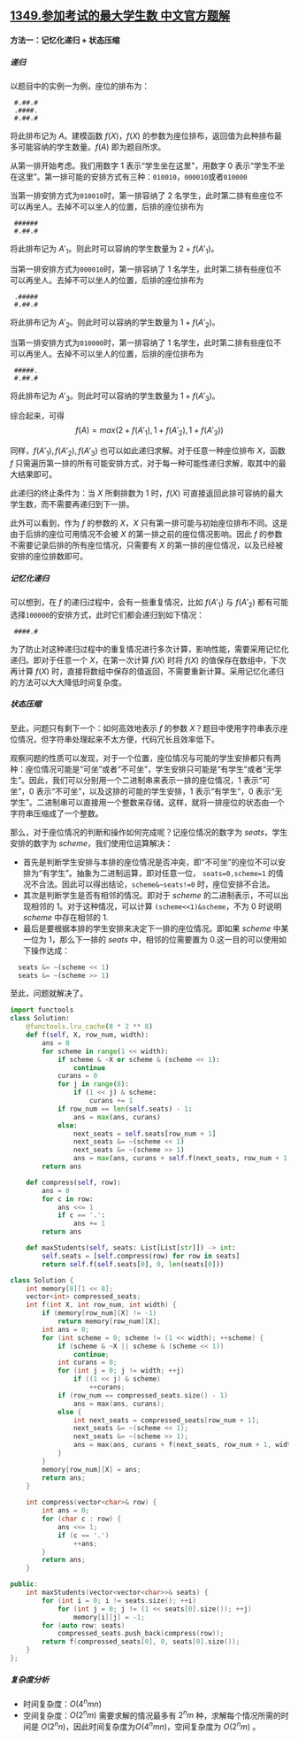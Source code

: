 ## [1349.参加考试的最大学生数 中文官方题解](https://leetcode.cn/problems/maximum-students-taking-exam/solutions/100000/can-jia-kao-shi-de-zui-da-xue-sheng-shu-by-leetcod)
#### 方法一：记忆化递归 + 状态压缩

##### 递归

以题目中的实例一为例，座位的排布为：

```
 #.##.#
 .####.
 #.##.#
```

将此排布记为 $A$。建模函数 $f(X)$，$f(X)$ 的参数为座位排布，返回值为此种排布最多可能容纳的学生数量。$f(A)$ 即为题目所求。

从第一排开始考虑。我们用数字 1 表示“学生坐在这里”，用数字 0 表示“学生不坐在这里”。第一排可能的安排方式有三种：`010010`，`000010`或者`010000`

当第一排安排方式为`010010`时，第一排容纳了 2 名学生，此时第二排有些座位不可以再坐人。去掉不可以坐人的位置，后排的座位排布为

```
 ######
 #.##.#
```

将此排布记为 $A'_1$。则此时可以容纳的学生数量为 $2+f(A'_1)$。

当第一排安排方式为`000010`时，第一排容纳了 1 名学生，此时第二排有些座位不可以再坐人。去掉不可以坐人的位置，后排的座位排布为

```
 .#####
 #.##.#
```

将此排布记为 $A'_2$。则此时可以容纳的学生数量为 $1+f(A'_2)$。

当第一排安排方式为`010000`时，第一排容纳了 1 名学生，此时第二排有些座位不可以再坐人。去掉不可以坐人的位置，后排的座位排布为

```
 #####.
 #.##.#
```

将此排布记为 $A'_3$。则此时可以容纳的学生数量为 $1+f(A'_3)$。

综合起来，可得
$$f(A)=max(2+f(A'_1),1+f(A'_2),1+f(A'_3))$$

同样，$f(A'_1),f(A'_2),f(A'_3)$ 也可以如此递归求解。对于任意一种座位排布 $X$，函数 $f$ 只需遍历第一排的所有可能安排方式，对于每一种可能性递归求解，取其中的最大结果即可。

此递归的终止条件为：当 $X$ 所剩排数为 1 时，$f(X)$ 可直接返回此排可容纳的最大学生数，而不需要再递归到下一排。

此外可以看到，作为 $f$ 的参数的 $X$，$X$ 只有第一排可能与初始座位排布不同。这是由于后排的座位可用情况不会被 $X$ 的第一排之前的座位情况影响。因此 $f$ 的参数不需要记录后排的所有座位情况，只需要有 $X$ 的第一排的座位情况，以及已经被安排的座位排数即可。

##### 记忆化递归

可以想到，在 $f$ 的递归过程中，会有一些重复情况，比如 $f(A'_1)$ 与 $f(A'_2)$ 都有可能选择`100000`的安排方式，此时它们都会递归到如下情况：

```
 ####.#
```

为了防止对这种递归过程中的重复情况进行多次计算，影响性能，需要采用记忆化递归。即对于任意一个 $X$，在第一次计算 $f(X)$ 时将 $f(X)$ 的值保存在数组中，下次再计算 $f(X)$ 时，直接将数组中保存的值返回，不需要重新计算。采用记忆化递归的方法可以大大降低时间复杂度。

##### 状态压缩

至此，问题只有剩下一个：如何高效地表示 $f$ 的参数 $X$？题目中使用字符串表示座位情况，但字符串处理起来不太方便，代码冗长且效率低下。

观察问题的性质可以发现，对于一个位置，座位情况与可能的学生安排都只有两种：座位情况可能是“可坐”或者“不可坐”，学生安排只可能是“有学生”或者“无学生”。因此，我们可以分别用一个二进制串来表示一排的座位情况，1 表示“可坐”，0 表示“不可坐”，以及这排的可能的学生安排，1 表示“有学生”，0 表示“无学生”。二进制串可以直接用一个整数来存储。这样，就将一排座位的状态由一个字符串压缩成了一个整数。

那么，对于座位情况的判断和操作如何完成呢？记座位情况的数字为 $seats$，学生安排的数字为 $scheme$，我们使用位运算解决：

  * 首先是判断学生安排与本排的座位情况是否冲突，即“不可坐”的座位不可以安排为“有学生”。抽象为二进制运算，即对任意一位， `seats=0,scheme=1` 的情况不合法。因此可以得出结论，`scheme&~seats!=0` 时，座位安排不合法。
  * 其次是判断学生是否有相邻的情况。即对于 $scheme$ 的二进制表示，不可以出现相邻的 1。对于这种情况，可以计算 `(scheme<<1)&scheme`，不为 0 时说明 $scheme$ 中存在相邻的 1.
  * 最后是要根据本排的学生安排来决定下一排的座位情况。即如果 $scheme$ 中某一位为 1，那么下一排的 $seats$ 中，相邻的位需要置为 0.这一目的可以使用如下操作达成：

```python
  seats &= ~(scheme << 1)
  seats &= ~(scheme >> 1)
```

至此，问题就解决了。

```python []
import functools
class Solution:
    @functools.lru_cache(8 * 2 ** 8)
    def f(self, X, row_num, width):
        ans = 0
        for scheme in range(1 << width):
            if scheme & ~X or scheme & (scheme << 1):
                continue
            curans = 0
            for j in range(8):
                if (1 << j) & scheme:
                    curans += 1
            if row_num == len(self.seats) - 1:
                ans = max(ans, curans)
            else:
                next_seats = self.seats[row_num + 1]
                next_seats &= ~(scheme << 1)
                next_seats &= ~(scheme >> 1)
                ans = max(ans, curans + self.f(next_seats, row_num + 1, width))
        return ans

    def compress(self, row):
        ans = 0
        for c in row:
            ans <<= 1
            if c == '.':
                ans += 1
        return ans

    def maxStudents(self, seats: List[List[str]]) -> int:
        self.seats = [self.compress(row) for row in seats]
        return self.f(self.seats[0], 0, len(seats[0]))
```

```C++ []
class Solution {
    int memory[8][1 << 8];
    vector<int> compressed_seats;
    int f(int X, int row_num, int width) {
        if (memory[row_num][X] != -1)
            return memory[row_num][X];
        int ans = 0;
        for (int scheme = 0; scheme != (1 << width); ++scheme) {
            if (scheme & ~X || scheme & (scheme << 1))
                continue;
            int curans = 0;
            for (int j = 0; j != width; ++j)
                if ((1 << j) & scheme)
                    ++curans;
            if (row_num == compressed_seats.size() - 1)
                ans = max(ans, curans);
            else {
                int next_seats = compressed_seats[row_num + 1];
                next_seats &= ~(scheme << 1);
                next_seats &= ~(scheme >> 1);
                ans = max(ans, curans + f(next_seats, row_num + 1, width));
            }
        }
        memory[row_num][X] = ans;
        return ans;
    }
    
    int compress(vector<char>& row) {
        int ans = 0;
        for (char c : row) {
            ans <<= 1;
            if (c == '.')
                ++ans;
        }
        return ans;
    }

public:
    int maxStudents(vector<vector<char>>& seats) {
        for (int i = 0; i != seats.size(); ++i)
            for (int j = 0; j != (1 << seats[0].size()); ++j)
                memory[i][j] = -1;
        for (auto row: seats)
            compressed_seats.push_back(compress(row));
        return f(compressed_seats[0], 0, seats[0].size());
    }
};
```

##### 复杂度分析

  * 时间复杂度：$O(4^nmn)$
  * 空间复杂度：$O(2^nm)$
    需要求解的情况最多有 $2^nm$ 种，求解每个情况所需的时间是 $O(2^nn)$，因此时间复杂度为$O(4^nmn)$，空间复杂度为 $O(2^nm)$ 。